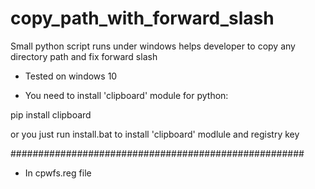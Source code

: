# copy_path_with_forward_slash

Small python script runs under windows helps developer to copy any directory path and fix forward slash 

- Tested on windows 10

- You need to install 'clipboard' module for python:

pip install clipboard
 
 
 or you just run install.bat to install 'clipboard' modlule and registry key
 
 #####################################################
 
 - In cpwfs.reg file
 
 
 
 
